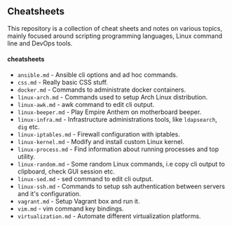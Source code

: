 ## Cheatsheets
This repository is a collection of cheat sheets and notes on various topics, mainly focused around scripting programming languages, Linux command line and DevOps tools.

#### cheatsheets
* ```ansible.md``` - Ansible cli options and ad hoc commands.
* ```css.md``` - Really basic CSS stuff.
* ```docker.md``` - Commands to administrate docker containers.
* ```linux-arch.md``` - Commands used to setup Arch Linux distribution.
* ```linux-awk.md``` - awk command to edit cli output.
* ```linux-beeper.md``` - Play Empire Anthem on motherboard beeper.
* ```linux-infra.md``` - Infrastructure administrations tools, like ```ldapsearch```, ```dig``` etc.
* ```linux-iptables.md``` - Firewall configuration with iptables.
* ```linux-kernel.md``` - Modify and install custom Linux kernel.
* ```linux-process.md``` - Find information about running processes and top utility.
* ```linux-random.md``` - Some random Linux commands, i.e copy cli output to clipboard, check GUI session etc.
* ```linux-sed.md``` - sed command to edit cli output.
* ```linux-ssh.md``` - Commands to setup ssh authentication between servers and it's configuration.
* ```vagrant.md``` - Setup Vagrant box and run it.
* ```vim.md``` - vim command key bindings.
* ```virtualization.md``` - Automate different virtualization platforms.
